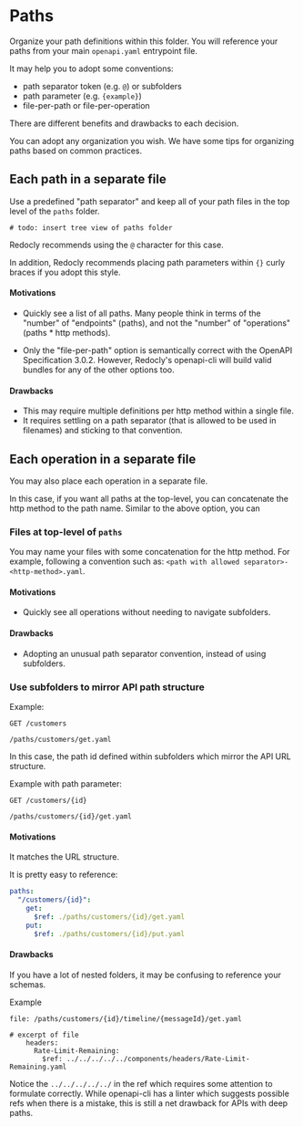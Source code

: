 # Paths

Organize your path definitions within this folder. You will reference your paths from your main `openapi.yaml` entrypoint file.

It may help you to adopt some conventions:

- path separator token (e.g. `@`) or subfolders
- path parameter (e.g. `{example}`)
- file-per-path or file-per-operation

There are different benefits and drawbacks to each decision.

You can adopt any organization you wish. We have some tips for organizing paths based on common practices.

## Each path in a separate file

Use a predefined "path separator" and keep all of your path files in the top level of the `paths` folder.

```
# todo: insert tree view of paths folder
```

Redocly recommends using the `@` character for this case.

In addition, Redocly recommends placing path parameters within `{}` curly braces if you adopt this style.

#### Motivations

- Quickly see a list of all paths. Many people think in terms of the "number" of "endpoints" (paths), and not the "number" of "operations" (paths \* http methods).

- Only the "file-per-path" option is semantically correct with the OpenAPI Specification 3.0.2. However, Redocly's openapi-cli will build valid bundles for any of the other options too.

#### Drawbacks

- This may require multiple definitions per http method within a single file.
- It requires settling on a path separator (that is allowed to be used in filenames) and sticking to that convention.

## Each operation in a separate file

You may also place each operation in a separate file.

In this case, if you want all paths at the top-level, you can concatenate the http method to the path name. Similar to the above option, you can

### Files at top-level of `paths`

You may name your files with some concatenation for the http method. For example, following a convention such as: `<path with allowed separator>-<http-method>.yaml`.

#### Motivations

- Quickly see all operations without needing to navigate subfolders.

#### Drawbacks

- Adopting an unusual path separator convention, instead of using subfolders.

### Use subfolders to mirror API path structure

Example:

```
GET /customers

/paths/customers/get.yaml
```

In this case, the path id defined within subfolders which mirror the API URL structure.

Example with path parameter:

```
GET /customers/{id}

/paths/customers/{id}/get.yaml
```

#### Motivations

It matches the URL structure.

It is pretty easy to reference:

```yaml
paths:
  "/customers/{id}":
    get:
      $ref: ./paths/customers/{id}/get.yaml
    put:
      $ref: ./paths/customers/{id}/put.yaml
```

#### Drawbacks

If you have a lot of nested folders, it may be confusing to reference your schemas.

Example

```
file: /paths/customers/{id}/timeline/{messageId}/get.yaml

# excerpt of file
    headers:
      Rate-Limit-Remaining:
        $ref: ../../../../../components/headers/Rate-Limit-Remaining.yaml

```

Notice the `../../../../../` in the ref which requires some attention to formulate correctly. While openapi-cli has a linter which suggests possible refs when there is a mistake, this is still a net drawback for APIs with deep paths.
